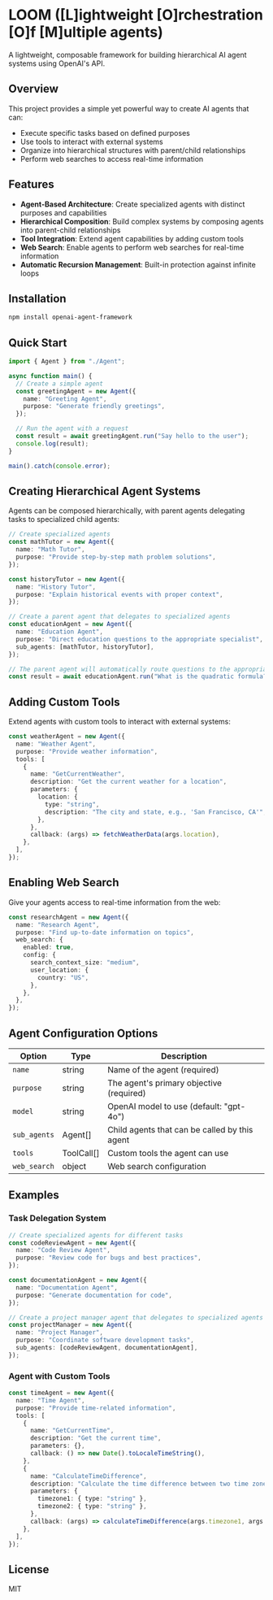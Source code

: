 # LOOM ([L]ightweight [O]rchestration [O]f [M]ultiple agents)

A lightweight, composable framework for building hierarchical AI agent systems using OpenAI's API.

## Overview

This project provides a simple yet powerful way to create AI agents that can:
- Execute specific tasks based on defined purposes
- Use tools to interact with external systems
- Organize into hierarchical structures with parent/child relationships
- Perform web searches to access real-time information

## Features

- **Agent-Based Architecture**: Create specialized agents with distinct purposes and capabilities
- **Hierarchical Composition**: Build complex systems by composing agents into parent-child relationships
- **Tool Integration**: Extend agent capabilities by adding custom tools
- **Web Search**: Enable agents to perform web searches for real-time information
- **Automatic Recursion Management**: Built-in protection against infinite loops

## Installation

```bash
npm install openai-agent-framework
```

## Quick Start

```typescript
import { Agent } from "./Agent";

async function main() {
  // Create a simple agent
  const greetingAgent = new Agent({
    name: "Greeting Agent",
    purpose: "Generate friendly greetings",
  });

  // Run the agent with a request
  const result = await greetingAgent.run("Say hello to the user");
  console.log(result);
}

main().catch(console.error);
```

## Creating Hierarchical Agent Systems

Agents can be composed hierarchically, with parent agents delegating tasks to specialized child agents:

```typescript
// Create specialized agents
const mathTutor = new Agent({
  name: "Math Tutor",
  purpose: "Provide step-by-step math problem solutions",
});

const historyTutor = new Agent({
  name: "History Tutor",
  purpose: "Explain historical events with proper context",
});

// Create a parent agent that delegates to specialized agents
const educationAgent = new Agent({
  name: "Education Agent",
  purpose: "Direct education questions to the appropriate specialist",
  sub_agents: [mathTutor, historyTutor],
});

// The parent agent will automatically route questions to the appropriate sub-agent
const result = await educationAgent.run("What is the quadratic formula?");
```

## Adding Custom Tools

Extend agents with custom tools to interact with external systems:

```typescript
const weatherAgent = new Agent({
  name: "Weather Agent",
  purpose: "Provide weather information",
  tools: [
    {
      name: "GetCurrentWeather",
      description: "Get the current weather for a location",
      parameters: {
        location: {
          type: "string",
          description: "The city and state, e.g., 'San Francisco, CA'",
        },
      },
      callback: (args) => fetchWeatherData(args.location),
    },
  ],
});
```

## Enabling Web Search

Give your agents access to real-time information from the web:

```typescript
const researchAgent = new Agent({
  name: "Research Agent",
  purpose: "Find up-to-date information on topics",
  web_search: { 
    enabled: true,
    config: {
      search_context_size: "medium",
      user_location: {
        country: "US",
      },
    },
  },
});
```

## Agent Configuration Options

| Option | Type | Description |
|--------|------|-------------|
| `name` | string | Name of the agent (required) |
| `purpose` | string | The agent's primary objective (required) |
| `model` | string | OpenAI model to use (default: "gpt-4o") |
| `sub_agents` | Agent[] | Child agents that can be called by this agent |
| `tools` | ToolCall[] | Custom tools the agent can use |
| `web_search` | object | Web search configuration |

## Examples

### Task Delegation System

```typescript
// Create specialized agents for different tasks
const codeReviewAgent = new Agent({
  name: "Code Review Agent",
  purpose: "Review code for bugs and best practices",
});

const documentationAgent = new Agent({
  name: "Documentation Agent",
  purpose: "Generate documentation for code",
});

// Create a project manager agent that delegates to specialized agents
const projectManager = new Agent({
  name: "Project Manager",
  purpose: "Coordinate software development tasks",
  sub_agents: [codeReviewAgent, documentationAgent],
});
```

### Agent with Custom Tools

```typescript
const timeAgent = new Agent({
  name: "Time Agent",
  purpose: "Provide time-related information",
  tools: [
    {
      name: "GetCurrentTime",
      description: "Get the current time",
      parameters: {},
      callback: () => new Date().toLocaleTimeString(),
    },
    {
      name: "CalculateTimeDifference",
      description: "Calculate the time difference between two time zones",
      parameters: {
        timezone1: { type: "string" },
        timezone2: { type: "string" },
      },
      callback: (args) => calculateTimeDifference(args.timezone1, args.timezone2),
    },
  ],
});
```

## License

MIT
